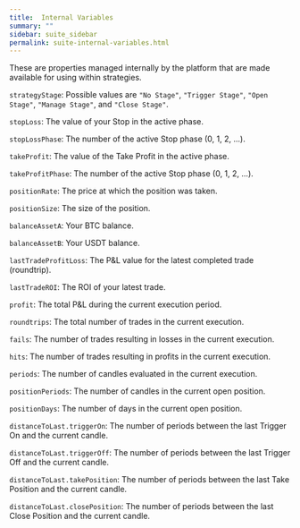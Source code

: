 ```yaml
---
title:  Internal Variables
summary: ""
sidebar: suite_sidebar
permalink: suite-internal-variables.html
---
```


These are properties managed internally by the platform that are made available for using within strategies.

```strategyStage```: Possible values are ```"No Stage"```, ```"Trigger Stage"```, ```"Open Stage"```, ```"Manage Stage"```, and ```"Close Stage"```.

```stopLoss```: The value of your Stop in the active phase.

```stopLossPhase```: The number of the active Stop phase (0, 1, 2, ...).

```takeProfit```: The value of the Take Profit in the active phase.

```takeProfitPhase```: The number of the active Stop phase (0, 1, 2, ...).

```positionRate```: The price at which the position was taken.

```positionSize```: The size of the position.

```balanceAssetA```: Your BTC balance.

```balanceAssetB```: Your USDT balance.

```lastTradeProfitLoss```: The P&L value for the latest completed trade (roundtrip).

```lastTradeROI```: The ROI of your latest trade.

```profit```: The total P&L during the current execution period.

```roundtrips```: The total number of trades in the current execution.

```fails```: The number of trades resulting in losses in the current execution.

```hits```: The number of trades resulting in profits in the current execution.

```periods```: The number of candles evaluated in the current execution.

```positionPeriods```: The number of candles in the current open position.

```positionDays```: The number of days in the current open position.

```distanceToLast.triggerOn```: The number of periods between the last Trigger On and the current candle.

```distanceToLast.triggerOff```: The number of periods between the last Trigger Off and the current candle.

```distanceToLast.takePosition```: The number of periods between the last Take Position and the current candle.

```distanceToLast.closePosition```: The number of periods between the last Close Position and the current candle.
